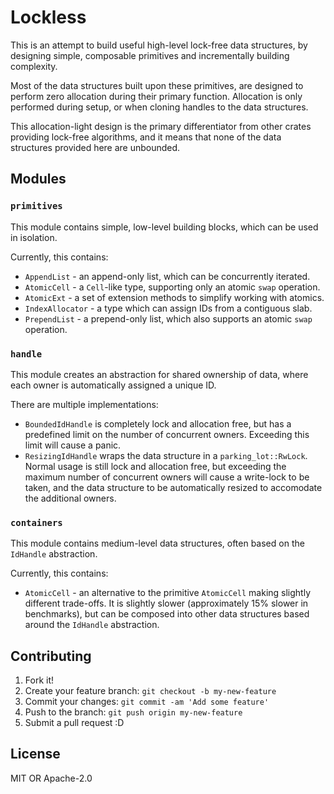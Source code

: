 # Lockless

This is an attempt to build useful high-level lock-free data structures,
by designing simple, composable primitives and incrementally building complexity.

Most of the data structures built upon these primitives, are designed
to perform zero allocation during their primary function. Allocation is only performed
during setup, or when cloning handles to the data structures.

This allocation-light design is the primary differentiator from other crates providing
lock-free algorithms, and it means that none of the data structures provided here
are unbounded.


## Modules

### `primitives`

  This module contains simple, low-level building blocks, which can be used in isolation.

  Currently, this contains:
  - `AppendList` - an append-only list, which can be concurrently iterated.
  - `AtomicCell` - a `Cell`-like type, supporting only an atomic `swap` operation.
  - `AtomicExt` - a set of extension methods to simplify working with atomics.
  - `IndexAllocator` - a type which can assign IDs from a contiguous slab.
  - `PrependList` - a prepend-only list, which also supports an atomic `swap` operation.

### `handle`

  This module creates an abstraction for shared ownership of data, where each owner is
  automatically assigned a unique ID.

  There are multiple implementations:
  - `BoundedIdHandle` is completely lock and allocation free, but has a predefined
    limit on the number of concurrent owners. Exceeding this limit will cause a panic.
  - `ResizingIdHandle` wraps the data structure in a `parking_lot::RwLock`. Normal
    usage is still lock and allocation free, but exceeding the maximum number of
    concurrent owners will cause a write-lock to be taken, and the data structure
    to be automatically resized to accomodate the additional owners.

### `containers`

  This module contains medium-level data structures, often based on the `IdHandle`
  abstraction.

  Currently, this contains:
  - `AtomicCell` - an alternative to the primitive `AtomicCell` making slightly different
    trade-offs. It is slightly slower (approximately 15% slower in benchmarks), but can be
    composed into other data structures based around the `IdHandle` abstraction.


## Contributing

1. Fork it!
2. Create your feature branch: `git checkout -b my-new-feature`
3. Commit your changes: `git commit -am 'Add some feature'`
4. Push to the branch: `git push origin my-new-feature`
5. Submit a pull request :D


## License

MIT OR Apache-2.0
